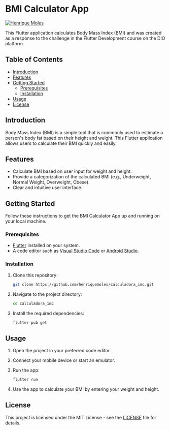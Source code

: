 # BMI Calculator App

[![Henrique Moles](https://img.shields.io/badge/-SeuNome-007acc?style=flat-square&logo=GitHub&logoColor=white&link=https://github.com/henriquemoles)](https://github.com/seu-usuario)

This Flutter application calculates Body Mass Index (BMI) and was created as a response to the challenge in the Flutter Development course on the DIO platform.

## Table of Contents

- [Introduction](#introduction)
- [Features](#features)
- [Getting Started](#getting-started)
  - [Prerequisites](#prerequisites)
  - [Installation](#installation)
- [Usage](#usage)
- [License](#license)

## Introduction

Body Mass Index (BMI) is a simple tool that is commonly used to estimate a person's body fat based on their height and weight. This Flutter application allows users to calculate their BMI quickly and easily.

## Features

- Calculate BMI based on user input for weight and height.
- Provide a categorization of the calculated BMI (e.g., Underweight, Normal Weight, Overweight, Obese).
- Clear and intuitive user interface.

## Getting Started

Follow these instructions to get the BMI Calculator App up and running on your local machine.

### Prerequisites

- [Flutter](https://flutter.dev/) installed on your system.
- A code editor such as [Visual Studio Code](https://code.visualstudio.com/) or [Android Studio](https://developer.android.com/studio).

### Installation

1. Clone this repository:

   ```bash
   git clone https://github.com/henriquemoles/calculadora_imc.git
   ```

2. Navigate to the project directory:

   ```bash
   cd calculadora_imc
   ```

3. Install the required dependencies:

   ```bash
   flutter pub get
   ```

## Usage

1. Open the project in your preferred code editor.
2. Connect your mobile device or start an emulator.
3. Run the app:

   ```bash
   flutter run
   ```

4. Use the app to calculate your BMI by entering your weight and height.

## License

This project is licensed under the MIT License - see the [LICENSE](LICENSE) file for details.
